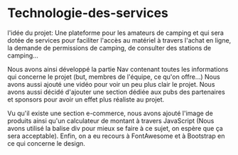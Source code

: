 # Technologie-des-services

l'idée du projet: Une plateforme pour les amateurs de camping et qui sera dotée de services pour faciliter l'accès au matériel à travers l'achat en ligne, la demande de permissions de camping, de consulter des stations de camping...

Nous avons ainsi développé la partie Nav contenant toutes les informations qui concerne le projet (but, membres de l'équipe, ce qu'on offre...) Nous avons aussi ajouté une vidéo pour voir un peu plus clair le projet. Nous avons aussi décidé d'ajouter une section dédiée aux pubs des partenaires et sponsors pour avoir un effet plus réaliste au projet. 

Vu qu'il existe une section e-commerce, nous avons ajouté l'image de produits ainsi qu'un calculateur de montant à travers JavaScript (Nous avons utilisé la balise div pour mieux se faire à ce sujet, on espère que ça sera acceptable). Enfin, on a eu recours à FontAwesome et à Bootstrap en ce qui concerne le design.
